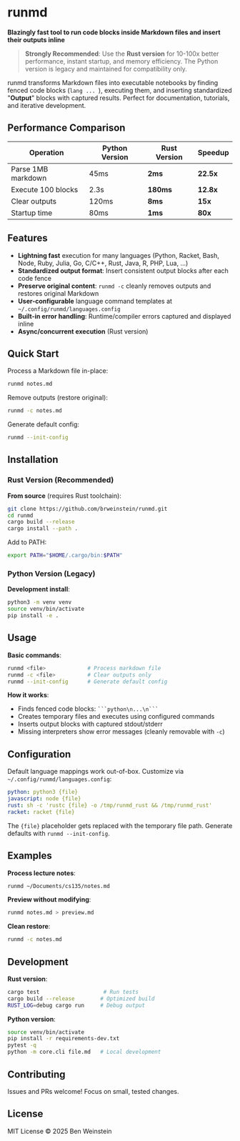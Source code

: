 # runmd

**Blazingly fast tool to run code blocks inside Markdown files and insert their outputs inline**

> **Strongly Recommended**: Use the **Rust version** for 10-100x better performance, instant startup, and memory efficiency. The Python version is legacy and maintained for compatibility only.

runmd transforms Markdown files into executable notebooks by finding fenced code blocks (```lang ... ```), executing them, and inserting standardized "**Output**" blocks with captured results. Perfect for documentation, tutorials, and iterative development.

## Performance Comparison

| Operation | Python Version | **Rust Version** | Speedup |
|-----------|---------------|------------------|---------|
| Parse 1MB markdown | 45ms | **2ms** | **22.5x** |
| Execute 100 blocks | 2.3s | **180ms** | **12.8x** |
| Clear outputs | 120ms | **8ms** | **15x** |
| Startup time | 80ms | **1ms** | **80x** |

## Features

- **Lightning fast** execution for many languages (Python, Racket, Bash, Node, Ruby, Julia, Go, C/C++, Rust, Java, R, PHP, Lua, ...)
- **Standardized output format**: Insert consistent output blocks after each code fence
- **Preserve original content**: `runmd -c` cleanly removes outputs and restores original Markdown
- **User-configurable** language command templates at `~/.config/runmd/languages.config`
- **Built-in error handling**: Runtime/compiler errors captured and displayed inline
- **Async/concurrent execution** (Rust version)

## Quick Start

Process a Markdown file in-place:
```bash
runmd notes.md
```

Remove outputs (restore original):
```bash
runmd -c notes.md
```

Generate default config:
```bash
runmd --init-config
```

## Installation

### Rust Version (Recommended)

**From source** (requires Rust toolchain):
```bash
git clone https://github.com/brweinstein/runmd.git
cd runmd
cargo build --release
cargo install --path .
```

Add to PATH:
```bash
export PATH="$HOME/.cargo/bin:$PATH"
```

### Python Version (Legacy)

**Development install**:
```bash
python3 -m venv venv
source venv/bin/activate
pip install -e .
```

## Usage

**Basic commands**:
```bash
runmd <file>             # Process markdown file
runmd -c <file>          # Clear outputs only  
runmd --init-config      # Generate default config
```

**How it works**:
- Finds fenced code blocks: ` ```python\n...\n``` `
- Creates temporary files and executes using configured commands
- Inserts output blocks with captured stdout/stderr
- Missing interpreters show error messages (cleanly removable with `-c`)

## Configuration

Default language mappings work out-of-box. Customize via `~/.config/runmd/languages.config`:

```yaml
python: python3 {file}
javascript: node {file}  
rust: sh -c 'rustc {file} -o /tmp/runmd_rust && /tmp/runmd_rust'
racket: racket {file}
```

The `{file}` placeholder gets replaced with the temporary file path. Generate defaults with `runmd --init-config`.

## Examples

**Process lecture notes**:
```bash
runmd ~/Documents/cs135/notes.md
```

**Preview without modifying**:
```bash
runmd notes.md > preview.md
```

**Clean restore**:
```bash
runmd -c notes.md
```

## Development

**Rust version**:
```bash
cargo test                    # Run tests
cargo build --release        # Optimized build
RUST_LOG=debug cargo run     # Debug output
```

**Python version**:
```bash
source venv/bin/activate
pip install -r requirements-dev.txt
pytest -q
python -m core.cli file.md   # Local development
```

## Contributing

Issues and PRs welcome! Focus on small, tested changes.

## License

MIT License © 2025 Ben Weinstein
